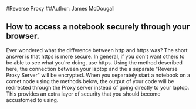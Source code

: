 #Reverse Proxy
##Author: James McDougall

## How to access a notebook securely through your browser.

Ever wondered what the difference between http and https was? The short answer is that https is more secure. In general, if you don't want others to be able to see what you're doing, use https. Using the method described here, the connection between your laptop and the a separate "Reverse Proxy Server" will be encrypted. When you separately start a notebook on a comet node using the methods below, the output of your code will be redirected through the Proxy server instead of going directly to your laptop. This provides an extra layer of security that you should become accustomed to using.